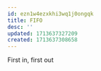 ```yaml
---
id: ezn1w4ezxkhi3wq1j0ongqk
title: FIFO
desc: ''
updated: 1713637327209
created: 1713637308658
---
```


First in, first out